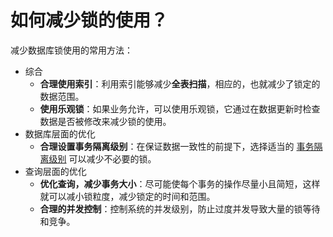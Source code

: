 # 如何减少锁的使用？

减少数据库锁使用的常用方法：

- 综合
    - **合理使用索引**：利用索引能够减少**全表扫描**，相应的，也就减少了锁定的数据范围。
    - **使用乐观锁**：如果业务允许，可以使用乐观锁，它通过在数据更新时检查数据是否被修改来减少锁的使用。
- 数据库层面的优化
    - **合理设置事务隔离级别**：在保证数据一致性的前提下，选择适当的 [事务隔离级别](https://www.notion.so/569c9ae002f444b0aa0272c375b6745d?pvs=21) 可以减少不必要的锁。
- 查询层面的优化
    - **优化查询，减少事务大小**：尽可能使每个事务的操作尽量小且简短，这样就可以减小锁粒度，减少锁定的时间和范围。
    - **合理的并发控制**：控制系统的并发级别，防止过度并发导致大量的锁等待和竞争。
